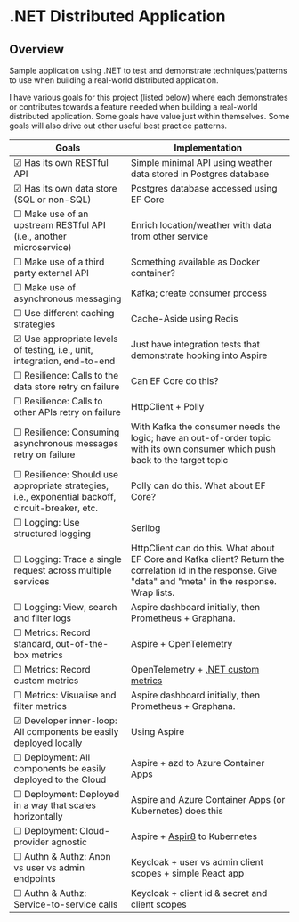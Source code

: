# .NET Distributed Application

## Overview
Sample application using .NET to test and demonstrate techniques/patterns to use when building a real-world distributed application.

I have various goals for this project (listed below) where each demonstrates or contributes towards a feature needed when building a real-world distributed application.
Some goals have value just within themselves. Some goals will also drive out other useful best practice patterns.

<!-- Use &#x2610; for unticked, &#x2611; for ticked --> 

| Goals                                                                                                     | Implementation                                                                                                                                              |
|-----------------------------------------------------------------------------------------------------------|-------------------------------------------------------------------------------------------------------------------------------------------------------------|
| &#x2611; Has its own RESTful API                                                                          | Simple minimal API using weather data stored in Postgres database                                                                                           |
| &#x2611; Has its own data store (SQL or non-SQL)                                                          | Postgres database accessed using EF Core                                                                                                                    |
| &#x2610; Make use of an upstream RESTful API (i.e., another microservice)                                 | Enrich location/weather with data from other service                                                                                                        |
| &#x2610; Make use of a third party external API                                                           | Something available as Docker container?                                                                                                                    |
| &#x2610; Make use of asynchronous messaging                                                               | Kafka; create consumer process                                                                                                                              |
| &#x2610; Use different caching strategies                                                                 | Cache-Aside using Redis                                                                                                                                     |
| &#x2611; Use appropriate levels of testing, i.e., unit, integration, end-to-end                           | Just have integration tests that demonstrate hooking into Aspire                                                                                            |
| &#x2610; Resilience: Calls to the data store retry on failure                                             | Can EF Core do this?                                                                                                                                        |
| &#x2610; Resilience: Calls to other APIs retry on failure                                                 | HttpClient + Polly                                                                                                                                          |
| &#x2610; Resilience: Consuming asynchronous messages retry on failure                                     | With Kafka the consumer needs the logic; have an out-of-order topic with its own consumer which push back to the target topic                               |
| &#x2610; Resilience: Should use appropriate strategies,  i.e., exponential backoff, circuit-breaker, etc. | Polly can do this. What about EF Core?                                                                                                                      |
| &#x2610; Logging: Use structured logging                                                                  | Serilog                                                                                                                                                     |
| &#x2610; Logging: Trace a single request across multiple services                                         | HttpClient can do this. What about EF Core and Kafka client? Return the correlation id in the response. Give "data" and "meta" in the response. Wrap lists. |
| &#x2610; Logging: View, search and filter logs                                                            | Aspire dashboard initially, then Prometheus + Graphana.                                                                                                     |
| &#x2610; Metrics: Record standard, out-of-the-box metrics                                                 | Aspire + OpenTelemetry                                                                                                                                      |
| &#x2610; Metrics: Record custom metrics                                                                   | OpenTelemetry + [.NET custom metrics](https://opentelemetry.io/docs/zero-code/dotnet/custom/)                                                               |
| &#x2610; Metrics: Visualise and filter metrics                                                            | Aspire dashboard initially, then Prometheus + Graphana.                                                                                                     |
| &#x2611; Developer inner-loop: All components be easily deployed locally                                  | Using Aspire                                                                                                                                                |
| &#x2610; Deployment: All components be easily deployed to the Cloud                                       | Aspire + azd to Azure Container Apps                                                                                                                        |
| &#x2610; Deployment: Deployed in a way that scales horizontally                                           | Aspire and Azure Container Apps (or Kubernetes) does this                                                                                                   |
| &#x2610; Deployment: Cloud-provider agnostic                                                              | Aspire + [Aspir8](https://prom3theu5.github.io/aspirational-manifests/getting-started.html) to Kubernetes                                                   |
| &#x2610; Authn & Authz: Anon vs user vs admin endpoints                                                   | Keycloak + user vs admin client scopes + simple React app                                                                                                   |
| &#x2610; Authn & Authz: Service-to-service calls                                                          | Keycloak + client id & secret and client scopes                                                                                                             |
